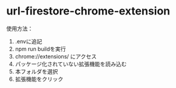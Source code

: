 # url-firestore-chrome-extension

使用方法：
1. .envに追記
2. npm run buildを実行
3. chrome://extensions/ にアクセス
4. パッケージ化されていない拡張機能を読み込む
5. 本フォルダを選択
6. 拡張機能をクリック